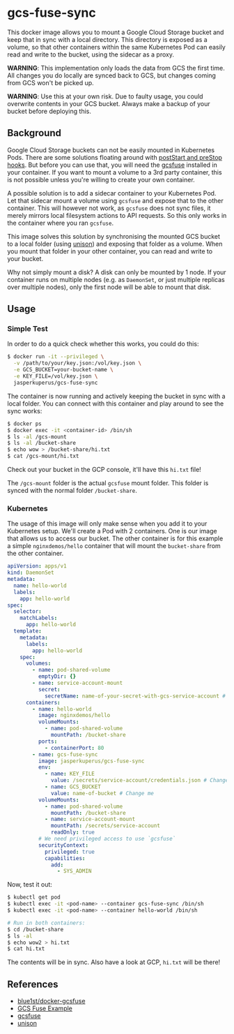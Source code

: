 # gcs-fuse-sync

This docker image allows you to mount a Google Cloud Storage bucket and keep that in sync with a local directory. This directory is exposed as a volume, so that other containers within the same Kubernetes Pod can easily read and write to the bucket, using the sidecar as a proxy.

**WARNING**: This implementation only loads the data from GCS the first time. All changes you do locally are synced back to GCS, but changes coming from GCS won't be picked up.

**WARNING**: Use this at your own risk. Due to faulty usage, you could overwrite contents in your GCS bucket. Always make a backup of your bucket before deploying this.

## Background

Google Cloud Storage buckets can not be easily mounted in Kubernetes Pods. There are some solutions floating around with [postStart and preStop hooks](https://github.com/maciekrb/gcs-fuse-sample). But before you can use that, you will need the [gcsfuse](https://cloud.google.com/storage/docs/gcs-fuse) installed in your container. If you want to mount a volume to a 3rd party container, this is not possible unless you're willing to create your own container.

A possible solution is to add a sidecar container to your Kubernetes Pod. Let that sidecar mount a volume using `gcsfuse` and expose that to the other container. This will however not work, as `gcsfuse` does not sync files, it merely mirrors local filesystem actions to API requests. So this only works in the container where you ran `gcsfuse`.

This image solves this solution by synchronising the mounted GCS bucket to a local folder (using [unison](https://www.cis.upenn.edu/~bcpierce/unison/index.html)) and exposing that folder as a volume. When you mount that folder in your other container, you can read and write to your bucket.

Why not simply mount a disk? A disk can only be mounted by 1 node. If your container runs on multiple nodes (e.g. as `DaemonSet`, or just multiple replicas over multiple nodes), only the first node will be able to mount that disk.

## Usage

### Simple Test

In order to do a quick check whether this works, you could do this:

```sh
$ docker run -it --privileged \
  -v /path/to/your/key.json:/vol/key.json \
  -e GCS_BUCKET=your-bucket-name \
  -e KEY_FILE=/vol/key.json \
  jasperkuperus/gcs-fuse-sync
```

The container is now running and actively keeping the bucket in sync with a local folder. You can connect with this container and play around to see the sync works:

```sh
$ docker ps
$ docker exec -it <container-id> /bin/sh
$ ls -al /gcs-mount
$ ls -al /bucket-share
$ echo wow > /bucket-share/hi.txt
$ cat /gcs-mount/hi.txt
```

Check out your bucket in the GCP console, it'll have this `hi.txt` file!

The `/gcs-mount` folder is the actual `gcsfuse` mount folder. This folder is synced with the normal folder `/bucket-share`.

### Kubernetes

The usage of this image will only make sense when you add it to your Kubernetes setup. We'll create a Pod with 2 containers. One is our image that allows us to access our bucket. The other container is for this example a simple `nginxdemos/hello` container that will mount the `bucket-share` from the other container.

```yaml
apiVersion: apps/v1
kind: DaemonSet
metadata:
  name: hello-world
  labels:
    app: hello-world
spec:
  selector:
    matchLabels:
      app: hello-world
  template:
    metadata:
      labels:
        app: hello-world
    spec:
      volumes:
        - name: pod-shared-volume
          emptyDir: {}
        - name: service-account-mount
          secret:
            secretName: name-of-your-secret-with-gcs-service-account # Change me
      containers:
        - name: hello-world
          image: nginxdemos/hello
          volumeMounts:
            - name: pod-shared-volume
              mountPath: /bucket-share
          ports:
            - containerPort: 80
        - name: gcs-fuse-sync
          image: jasperkuperus/gcs-fuse-sync
          env:
            - name: KEY_FILE
              value: /secrets/service-account/credentials.json # Change me
            - name: GCS_BUCKET
              value: name-of-bucket # Change me
          volumeMounts:
            - name: pod-shared-volume
              mountPath: /bucket-share
            - name: service-account-mount
              mountPath: /secrets/service-account
              readOnly: true
          # We need privileged access to use `gcsfuse`
          securityContext:
            privileged: true
            capabilities:
              add:
                - SYS_ADMIN
```

Now, test it out:

```sh
$ kubectl get pod
$ kubectl exec -it <pod-name> --container gcs-fuse-sync /bin/sh
$ kubectl exec -it <pod-name> --container hello-world /bin/sh

# Run in both containers:
$ cd /bucket-share
$ ls -al
$ echo wow2 > hi.txt
$ cat hi.txt
```

The contents will be in sync. Also have a look at GCP, `hi.txt` will be there!

## References

* [blue1st/docker-gcsfuse](https://github.com/blue1st/docker-gcsfuse)
* [GCS Fuse Example](https://github.com/maciekrb/gcs-fuse-sample)
* [gcsfuse](https://cloud.google.com/storage/docs/gcs-fuse)
* [unison](https://www.cis.upenn.edu/~bcpierce/unison/index.html)
